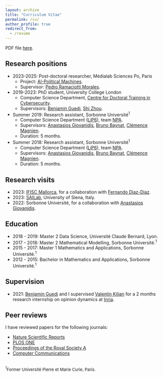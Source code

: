 ```yaml
---
layout: archive
title: "Curriculum Vitae"
permalink: /cv/
author_profile: true
redirect_from:
  - /resume
---
```


PDF file [here](../files/mycv.pdf).

## Research positions
* 2023-2025: Post-doctoral researcher, Médialab Sciences Po, Paris
	* Project: [AI-Political Machines](https://medialab.sciencespo.fr/activites/ai-political-machine/).
	* Supervisor: [Pedro Ramaciotti Morales](https://pedroramaciotti.github.io/).
* 2019-2023: PhD student, University College London	
	* Computer Science Department, [Centre for Doctoral Training in Cybersecurity](https://www.ucl.ac.uk/computer-science/study/postgraduate-research/centre-doctoral-training-cybersecurity). 
	* Supervisors: [Benjamin Guedj](https://bguedj.github.io/), [Shi Zhou](https://wp.cs.ucl.ac.uk/shizhou/).
* Summer 2019: Research assistant, Sorbonne Université<sup>1</sup>
	* Computer Science Department ([LiP6](https://www.lip6.fr/)), team [NPA](https://www-npa.lip6.fr/).
	* Supervisors: [Anastasios Giovanidis](https://anastasiosgiovanidis.net/), [Bruno Baynat](https://www.lip6.fr/actualite/personnes-fiche.php?ident=P144), [Clémence Magnien](https://www-complexnetworks.lip6.fr/~magnien/).
	* Duration: 5 months.
* Summer 2018: Research assistant, Sorbonne Université<sup>1</sup>
	* Computer Science Department ([LiP6](https://www.lip6.fr/)), team [NPA](https://www-npa.lip6.fr/).
	* Supervisors: [Anastasios Giovanidis](https://anastasiosgiovanidis.net/), [Bruno Baynat](https://www.lip6.fr/actualite/personnes-fiche.php?ident=P144), [Clémence Magnien](https://www-complexnetworks.lip6.fr/~magnien/).
	* Duration: 5 months.

## Research visits
* 2023: [IFISC Mallorca](https://ifisc.uib-csic.es/es/), for a collaboration with [Fernando Diaz-Diaz](https://ifisc.uib-csic.es/es/people/fernando-diaz/).
* 2023: [SAILab](https://sailab.diism.unisi.it/), University of Siena, Italy.
* 2022: Sorbonne Université, for a collaboration with [Anastasios Giovanidis](https://anastasiosgiovanidis.net/).

## Education
* 2018 - 2019: Master 2 Data Science, Université Claude Bernard, Lyon.
* 2017 - 2018: Master 2 Mathematical Modelling, Sorbonne Université.<sup>1</sup>
* 2015 - 2017: Master 1 Mathematics and Applications, Sorbonne Université.<sup>1</sup>
* 2012 - 2015: Bachelor in Mathematics and Applications, Sorbonne Université.<sup>1</sup>

## Supervision
* 2021: [Benjamin Guedj](https://bguedj.github.io/) and I supervised [Valentin Kilian](https://valentinkil.github.io/) for a 2 months research internship on opinion dynamics at [Inria](https://www.inria.fr/en).

## Peer reviews
I have reviewed papers for the following journals:
* [Nature Scientific Reports](https://www.nature.com/srep/)
* [PLOS ONE](https://journals.plos.org/plosone/)
* [Proceedings of the Royal Society A](https://royalsocietypublishing.org/journal/rspa)
* [Computer Communications](https://www.journals.elsevier.com/computer-communications)

<br />
<sup>1</sup><font size="2">Former Université Pierre et Marie Curie, Paris.</font> 
